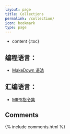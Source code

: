 ```yaml
---
layout: page
title: Collections
permalink: /collection/
icon: bookmark
type: page
---
```


* content
{:toc}

## 编程语言：

* [MakeDown 语法](http://itmyhome.com/markdown/index.html)

## 汇编语言：
* [MIPS指令集](http://blog.csdn.net/gujing001/article/details/8476685)

## Comments

{% include comments.html %}
